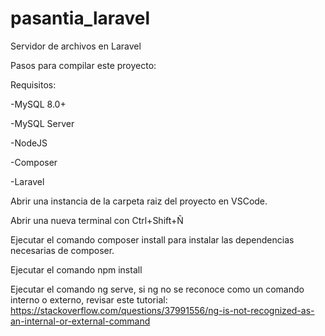 # pasantia_laravel
Servidor de archivos en Laravel

Pasos para compilar este proyecto:


Requisitos:

-MySQL 8.0+

  -MySQL Server
  
-NodeJS

-Composer

-Laravel


Abrir una instancia de la carpeta raiz del proyecto en VSCode.

Abrir una nueva terminal con Ctrl+Shift+Ñ

Ejecutar el comando composer install para instalar las dependencias necesarias de composer.

Ejecutar el comando npm install

Ejecutar el comando ng serve, si ng no se reconoce como un comando interno o externo, revisar este tutorial:
https://stackoverflow.com/questions/37991556/ng-is-not-recognized-as-an-internal-or-external-command
